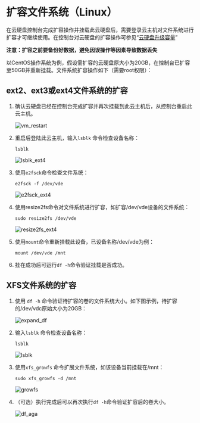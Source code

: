 # 扩容文件系统（Linux）

在云硬盘控制台完成扩容操作并挂载此云硬盘后，需要登录云主机对文件系统进行扩容才可继续使用。在控制台对云硬盘的扩容操作可参见“[云硬盘升级容量](https://docs.jdcloud.com/cn/cloud-disk-service/disk-expand)”

**注意：扩容之前要备份好数据，避免因误操作等因素导致数据丢失**

以CentOS操作系统为例，假设需扩容的云硬盘原大小为20GB，在控制台已扩容至50GB并重新挂载。文件系统扩容操作如下（需要root权限）：

## ext2、ext3或ext4文件系统的扩容

1. 确认云硬盘已经在控制台完成扩容并再次挂载到此云主机后，从控制台重启此云主机。

   ![vm_restart](C:\Users\wangguanyang\Desktop\云盘挂载帮助文档用图\新建文件夹\vm_restart.png)

2. 重启后登陆此云主机，输入`lsblk` 命令检查设备名称：

   `lsblk`

   ![lsblk_ext4](C:\Users\wangguanyang\Desktop\云盘挂载帮助文档用图\新建文件夹\lsblk_ext4.PNG)

3. 使用`e2fsck`命令检查文件系统：

   `e2fsck -f /dev/vde`

   ![e2fsck_ext4](C:\Users\wangguanyang\Desktop\云盘挂载帮助文档用图\新建文件夹\e2fsck_ext4.PNG)

4. 使用resize2fs命令对文件系统进行扩容，如扩容/dev/vde设备的文件系统：

   `sudo resize2fs /dev/vde`

   ![resize2fs_ext4](C:\Users\wangguanyang\Desktop\云盘挂载帮助文档用图\新建文件夹\resize2fs_ext4.PNG)

5. 使用`mount`命令重新挂载此设备，已设备名称/dev/vde为例：

   `mount /dev/vde /mnt`

6. 挂在成功后可运行`df -h`命令验证挂载是否成功。

## XFS文件系统的扩容

1. 使用 `df -h` 命令验证待扩容的卷的文件系统大小。如下图示例，待扩容的/dev/vdc原始大小为20GB：

   ![expand_df](C:\Users\wangguanyang\Desktop\云盘挂载帮助文档用图\新建文件夹\expand_df.PNG)

2. 输入`lsblk` 命令检查设备名称：

   `lsblk`

   ![lsblk](C:\Users\wangguanyang\Desktop\云盘挂载帮助文档用图\新建文件夹\lsblk.PNG)

3. 使用`xfs_growfs` 命令扩展文件系统，如该设备当前挂载在/mnt：

   `sudo xfs_growfs -d /mnt`

   ![growfs](C:\Users\wangguanyang\Desktop\云盘挂载帮助文档用图\新建文件夹\growfs.PNG)

   

4. （可选）执行完成后可以再次执行`df -h`命令验证扩容后的卷大小。

   ![df_aga](C:\Users\wangguanyang\Desktop\云盘挂载帮助文档用图\新建文件夹\df_aga.PNG)